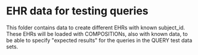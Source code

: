 # EHR data for testing queries

This folder contains data to create different EHRs with known subject_id. These EHRs will be loaded with COMPOSITIONs, also with known data, to be able to specify "expected results" for the queries in the QUERY test data sets.
